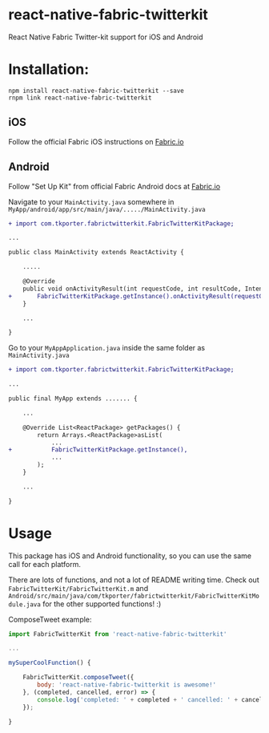 # react-native-fabric-twitterkit
React Native Fabric Twitter-kit support for iOS and Android

# Installation:

```
npm install react-native-fabric-twitterkit --save
rnpm link react-native-fabric-twitterkit
```

## iOS

Follow the official Fabric iOS instructions on [Fabric.io](https://docs.fabric.io/apple/twitter/installation.html)

## Android

Follow "Set Up Kit" from official Fabric Android docs at [Fabric.io](https://docs.fabric.io/android/twitter/compose-tweets.html)

Navigate to your `MainActivity.java` somewhere in `MyApp/android/app/src/main/java/...../MainActivity.java`

```diff
+ import com.tkporter.fabrictwitterkit.FabricTwitterKitPackage;

...

public class MainActivity extends ReactActivity {

	.....

	@Override
	public void onActivityResult(int requestCode, int resultCode, Intent data) {
+ 		FabricTwitterKitPackage.getInstance().onActivityResult(requestCode, resultCode, data);
	}

	...

}
```

Go to your `MyAppApplication.java` inside the same folder as `MainActivity.java`

```diff
+ import com.tkporter.fabrictwitterkit.FabricTwitterKitPackage;

...

public final MyApp extends ....... {

	...

	@Override List<ReactPackage> getPackages() {
		return Arrays.<ReactPackage>asList(
			...
+			FabricTwitterKitPackage.getInstance(),
			...
		);
	}

	...

}
```

# Usage

This package has iOS and Android functionality, so you can use the same call for each platform.

There are lots of functions, and not a lot of README writing time. Check out `FabricTwitterKit/FabricTwitterKit.m` and `Android/src/main/java/com/tkporter/fabrictwitterkit/FabricTwitterKitModule.java` for the other supported functions! :)

ComposeTweet example:

```JavaScript
import FabricTwitterKit from 'react-native-fabric-twitterkit'

...

mySuperCoolFunction() {

	FabricTwitterKit.composeTweet({
		body: 'react-native-fabric-twitterkit is awesome!'
	}, (completed, cancelled, error) => {
		console.log('completed: ' + completed + ' cancelled: ' + cancelled + ' error: ' + error);
	});

}

```
